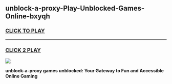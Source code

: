 
## unblock-a-proxy-Play-Unblocked-Games-Online-bxyqh
<h3>
<a href="https://premium76.site?title=unblock-a-proxy&ref=25A">CLICK TO PLAY</a></h3>
<hr>

<h3>
<a href="https://premium76.site?title=unblock-a-proxy&ref=25A">CLICK 2 PLAY</a>
  
</h3>

<a href="https://premium76.site?title=unblock-a-proxy&ref=25A"><img src="https://clearcache.store/games.png"></a>


**unblock-a-proxy games unblocked: Your Gateway to Fun and Accessible Online Gaming**
